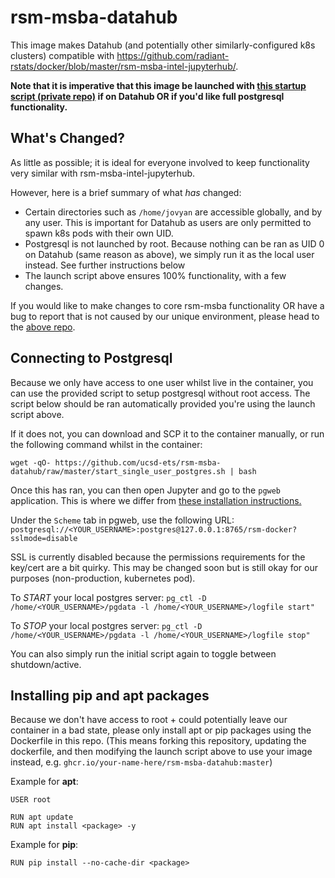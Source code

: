 # rsm-msba-datahub
This image makes Datahub (and potentially other similarly-configured k8s clusters) compatible with https://github.com/radiant-rstats/docker/blob/master/rsm-msba-intel-jupyterhub/.

**Note that it is imperative that this image be launched with [this startup script (private repo)](https://github.com/ucsd-ets/launch-sh/blob/main/bin/launch-rsm-msba.sh) if on Datahub OR if you'd like full postgresql functionality.**

## What's Changed?
As little as possible; it is ideal for everyone involved to keep functionality very similar with rsm-msba-intel-jupyterhub.

However, here is a brief summary of what *has* changed:
- Certain directories such as `/home/jovyan` are accessible globally, and by any user. This is important for Datahub as users are only permitted to spawn k8s pods with their own UID.
- Postgresql is not launched by root. Because nothing can be ran as UID 0 on Datahub (same reason as above), we simply run it as the local user instead. See further instructions below
- The launch script above ensures 100% functionality, with a few changes.

If you would like to make changes to core rsm-msba functionality OR have a bug to report that is not caused by our unique environment, please head to the [above repo](https://github.com/radiant-rstats/docker/blob/master/rsm-msba-intel-jupyterhub/).

## Connecting to Postgresql
Because we only have access to one user whilst live in the container, you can use the provided script to setup postgresql without root access.
The script below should be ran automatically provided you're using the launch script above.

If it does not, you can download and SCP it to the container manually, or run the following command whilst in the container:

`wget -qO- https://github.com/ucsd-ets/rsm-msba-datahub/raw/master/start_single_user_postgres.sh | bash`

Once this has ran, you can then open Jupyter and go to the `pgweb` application. 
This is where we differ from [these installation instructions.](https://github.com/radiant-rstats/docker/blob/master/install/rsm-msba-linux.md#connecting-to-postgresql)

Under the `Scheme` tab in pgweb, use the following URL:
`postgresql://<YOUR_USERNAME>:postgres@127.0.0.1:8765/rsm-docker?sslmode=disable`

SSL is currently disabled because the permissions requirements for the key/cert are a bit quirky.
This may be changed soon but is still okay for our purposes (non-production, kubernetes pod).

To _START_ your local postgres server: `pg_ctl -D /home/<YOUR_USERNAME>/pgdata -l /home/<YOUR_USERNAME>/logfile start"`

To _STOP_ your local postgres server: `pg_ctl -D /home/<YOUR_USERNAME>/pgdata -l /home/<YOUR_USERNAME>/logfile stop"`

You can also simply run the initial script again to toggle between shutdown/active.

## Installing pip and apt packages
Because we don't have access to root + could potentially leave our container in a bad state, please only install apt or pip packages using the Dockerfile in this repo.
(This means forking this repository, updating the dockerfile, and then modifying the launch script above to use your image instead, e.g. `ghcr.io/your-name-here/rsm-msba-datahub:master`)

Example for **apt**: 

```
USER root

RUN apt update
RUN apt install <package> -y
```

Example for **pip**:

```
RUN pip install --no-cache-dir <package>
```